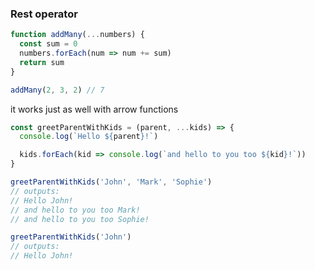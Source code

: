 ### Rest operator
```js
function addMany(...numbers) {
  const sum = 0
  numbers.forEach(num => num += sum)
  return sum
}

addMany(2, 3, 2) // 7
```

it works just as well with arrow functions

```js
const greetParentWithKids = (parent, ...kids) => {
  console.log(`Hello ${parent}!`)

  kids.forEach(kid => console.log(`and hello to you too ${kid}!`))
}

greetParentWithKids('John', 'Mark', 'Sophie')
// outputs:
// Hello John!
// and hello to you too Mark!
// and hello to you too Sophie!

greetParentWithKids('John')
// outputs:
// Hello John!
```
